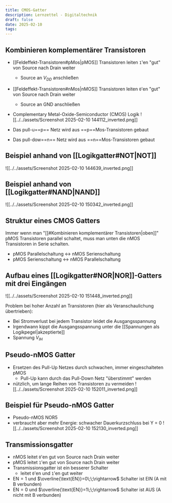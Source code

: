 ```yaml
---
title: CMOS-Gatter
description: Lernzettel - Digitaltechnik
draft: false
date: 2025-02-10
tags:
---
```

## Kombinieren komplementärer Transistoren
- [[Feldeffekt-Transistoren#pMos|pMOS]] Transistoren leiten `1`'en "gut" von Source nach Drain weiter
	- Source an $V_{DD}$ anschließen
- [[Feldeffekt-Transistoren#nMos|nMOS]] Transistoren leiten `0`'en "gut" von Source nach Drain weiter
	- Source an GND anschließen

- Complementary Metal-Oxide-Semiconductor (CMOS) Logik
![[../../assets/Screenshot 2025-02-10 144112_inverted.png]]
- Das pull-u==p== Netz wird aus ==p==Mos-Transistoren gebaut
- Das pull-dow==n== Netz wird aus ==n==Mos-Transistoren gebaut

## Beispiel anhand von [[Logikgatter#NOT|NOT]]
![[../../assets/Screenshot 2025-02-10 144639_inverted.png]]
## Beispiel anhand von [[Logikgatter#NAND|NAND]]
![[../../assets/Screenshot 2025-02-10 150342_inverted.png]]
## Struktur eines CMOS Gatters
Immer wenn man "[[#Kombinieren komplementärer Transistoren|oben]]" pMOS Transistoren parallel schaltet, muss man unten die nMOS Transistoren in Serie schalten.
- pMOS Parallelschaltung $\leftrightarrow$ nMOS Serienschaltung
- pMOS Serienschaltung $\leftrightarrow$ nMOS Parallelschaltung

## Aufbau eines [[Logikgatter#NOR|NOR]]-Gatters mit drei Eingängen
![[../../assets/Screenshot 2025-02-10 151448_inverted.png]]

Problem bei hoher Anzahl an Transistoren (hier als Veranschaulichung übertrieben):
- Bei Stromverlust bei jedem Transistor leidet die Ausgangsspannung
- Irgendwann kippt die Ausgangsspannung unter die [[Spannungen als Logikpegel|akzeptierte]]
- Spannung $V_{IH}$

## Pseudo-nMOS Gatter
- Ersetzen des Pull-Up Netzes durch schwachen, immer eingeschalteten pMOS
	- Pull-Up kann durch das Pull-Down Netz "überstimmt" werden
- nützlich, um lange Reihen von Transistoren zu vermeiden
![[../../assets/Screenshot 2025-02-10 152011_inverted.png]]
## Beispiel für Pseudo-nMOS Gatter
- Pseudo-nMOS NOR5
- verbraucht aber mehr Energie: schwacher Dauerkurzschluss bei Y = 0
![[../../assets/Screenshot 2025-02-10 152130_inverted.png]]
## Transmissionsgatter
- nMOS leitet `0`'en gut von Source nach Drain weiter
- pMOS leitet `1`'en gut von Source nach Drain weiter
- Transmissionsgatter ist ein besserer Schalter
	- leitet `0`'en und `1`'en gut weiter
- $\text{EN}=1$ und $\overline{\text{EN}}=0\;\;\rightarrow$ Schalter ist EIN (A mit B verbunden)
- $\text{EN}=0$ und $\overline{\text{EN}}=1\;\;\rightarrow$ Schalter ist AUS (A nicht mit B verbunden)
